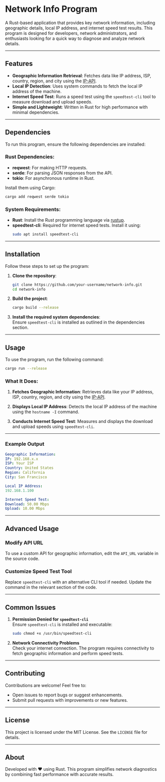 
# Network Info Program

A Rust-based application that provides key network information, including geographic details, local IP address, and internet speed test results. This program is designed for developers, network administrators, and enthusiasts looking for a quick way to diagnose and analyze network details.

---

## Features

- **Geographic Information Retrieval**: Fetches data like IP address, ISP, country, region, and city using the [IP-API](http://ip-api.com/).
- **Local IP Detection**: Uses system commands to fetch the local IP address of the machine.
- **Internet Speed Test**: Runs a speed test using the `speedtest-cli` tool to measure download and upload speeds.
- **Simple and Lightweight**: Written in Rust for high performance with minimal dependencies.

---

## Dependencies

To run this program, ensure the following dependencies are installed:

### Rust Dependencies:
- **reqwest**: For making HTTP requests.
- **serde**: For parsing JSON responses from the API.
- **tokio**: For asynchronous runtime in Rust.

Install them using Cargo:
```bash
cargo add reqwest serde tokio
```

### System Requirements:
- **Rust**: Install the Rust programming language via [rustup](https://rustup.rs/).
- **speedtest-cli**: Required for internet speed tests. Install it using:
  ```bash
  sudo apt install speedtest-cli
  ```

---

## Installation

Follow these steps to set up the program:

1. **Clone the repository**:
   ```bash
   git clone https://github.com/your-username/network-info.git
   cd network-info
   ```

2. **Build the project**:
   ```bash
   cargo build --release
   ```

3. **Install the required system dependencies**:  
   Ensure `speedtest-cli` is installed as outlined in the dependencies section.

---

## Usage

To use the program, run the following command:
```bash
cargo run --release
```

### What It Does:
1. **Fetches Geographic Information**: Retrieves data like your IP address, ISP, country, region, and city using the [IP-API](http://ip-api.com/).
   
2. **Displays Local IP Address**: Detects the local IP address of the machine using the `hostname -I` command.
   
3. **Conducts Internet Speed Test**: Measures and displays the download and upload speeds using `speedtest-cli`.

---

### Example Output
```yaml
Geographic Information:
IP: 192.168.x.x
ISP: Your ISP
Country: United States
Region: California
City: San Francisco

Local IP Address:
192.168.1.100

Internet Speed Test:
Download: 50.00 Mbps
Upload: 10.00 Mbps
```

---

## Advanced Usage

### Modify API URL
To use a custom API for geographic information, edit the `API_URL` variable in the source code.

### Customize Speed Test Tool
Replace `speedtest-cli` with an alternative CLI tool if needed. Update the command in the relevant section of the code.

---

## Common Issues

1. **Permission Denied for `speedtest-cli`**  
   Ensure `speedtest-cli` is installed and executable:
   ```bash
   sudo chmod +x /usr/bin/speedtest-cli
   ```

2. **Network Connectivity Problems**  
   Check your internet connection. The program requires connectivity to fetch geographic information and perform speed tests.

---

## Contributing

Contributions are welcome! Feel free to:
- Open issues to report bugs or suggest enhancements.
- Submit pull requests with improvements or new features.

---

## License

This project is licensed under the MIT License. See the `LICENSE` file for details.

---

## About

Developed with ❤️ using Rust. This program simplifies network diagnostics by combining fast performance with accurate results.
